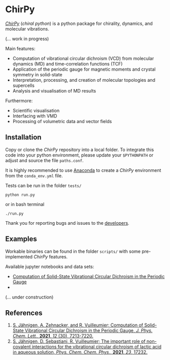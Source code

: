 # ChirPy

[*ChirPy*](https://hartree.chimie.ens.fr/sjaehnigen/chirpy) (_chiral python_) is a python package for chirality, dynamics, and molecular vibrations.

(... work in progress)


Main features:
- Computation of vibrational circular dichroism (VCD) from molecular dynamics (MD) and time-correlation functions (TCF)
- Application of the periodic gauge for magnetic moments and crystal symmetry in solid-state  
- Interpretation, processing, and creation of molecular topologies and supercells
- Analysis and visualisation of MD results 
    

Furthermore:
- Scientific visualisation
- Interfacing with VMD
- Processing of volumetric data and vector fields


## Installation 
Copy or clone the *ChirPy* repository into a local folder. 
To integrate this code into your python environment, please update your `$PYTHONPATH` or adjust and source the file `paths.conf`.

It is highly recommended to use [Anaconda](https://anaconda.org) to create a *ChirPy* environment from the `conda_env.yml` file.

Tests can be run in the folder `tests/`

`python run.py`

or in bash terminal

`./run.py`


Thank you for reporting bugs and issues to the [developers](https://hartree.chimie.ens.fr/sjaehnigen/chirpy/-/blob/master/AUTHORS.txt).

## Examples
Workable binaries can be found in the folder `scripts/` with some pre-implemented *ChirPy* features.

Available jupyter notebooks and data sets:
- [Computation of Solid-State Vibrational Circular Dichroism in the Periodic Gauge](https://doi.org/10.5281/zenodo.4776906)
- 

(... under construction)

## References
1. [S. Jähnigen, A. Zehnacker, and R. Vuilleumier; Computation of Solid-State Vibrational Circular Dichroism in the Periodic Gauge, *J. Phys. Chem. Lett.*, **2021**, *12* (30), 7213-7220.](https://doi.org/10.1021/acs.jpclett.1c01682)
2. [S. Jähnigen, D. Sebastiani, R. Vuilleumier; The important role of non-covalent interactions
for the vibrational circular dichroism of lactic acid
in aqueous solution, *Phys. Chem. Chem. Phys.*, **2021**, *23*, 17232.](https://doi.org/10.1039/d1cp03106f)

